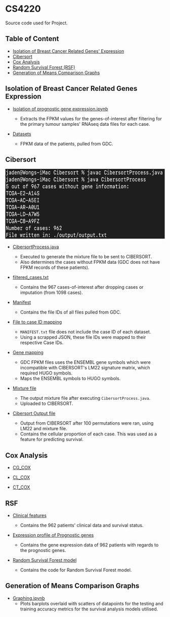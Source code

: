 # CS4220
Source code used for Project.

## Table of Content

* [Isolation of Breast Cancer Related Genes' Expression](#Isolation-of-Breast-Cancer-Related-Genes-Expression)
* [Cibersort](#Cibersort)
* [Cox Analysis](#Cox-Analysis)
* [Random Survival Forest (RSF)](#RSF)
* [Generation of Means Comparison Graphs](#Generation-of-Means-Comparison-Graphs)


## Isolation of Breast Cancer Related Genes Expression

* [Isolation of prognostic gene expression.ipynb](https://github.com/jadenwjh/CS4220/blob/main/Isolation%20of%20Breast%20Cancer%20Related%20Genes'%20Expression/Isolation%20of%20prognostic%20gene%20expression.ipynb)
    * Extracts the FPKM values for the genes-of-interest after filtering for the primary tumour samples' RNAseq data files for each case.

* [Datasets](https://github.com/jadenwjh/CS4220/tree/main/Isolation%20of%20Breast%20Cancer%20Related%20Genes'%20Expression/datasets)
    * FPKM data of the patients, pulled from GDC.


## Cibersort

<img src="Cibersort/Cibersort.png" width="600" height="220"/>

* [CibersortProcess.java](https://github.com/jadenwjh/CS4220/blob/main/Cibersort/CibersortProcess.java)
    * Executed to generate the mixture file to be sent to CIBERSORT.
    * Also determines the cases without FPKM data (GDC does not have FPKM records of these patients).

* [filtered_cases.txt](https://github.com/jadenwjh/CS4220/blob/main/Cibersort/filtered_cases.txt)
    * Contains the 967 cases-of-interest after dropping cases or imputation (from 1098 cases).

* [Manifest](https://github.com/jadenwjh/CS4220/blob/main/Cibersort/MANIFEST.txt)
    * Contains the file IDs of all files pulled from GDC.

* [File to case ID mapping](https://github.com/jadenwjh/CS4220/tree/main/Cibersort/file_case_mapping)
    * `MANIFEST.txt` file does not include the case ID of each dataset.
    * Using a scrapped JSON, these file IDs were mapped to their respective Case IDs.

* [Gene mapping](https://github.com/jadenwjh/CS4220/tree/main/Cibersort/gene_mapping)
    * GDC FPKM files uses the ENSEMBL gene symbols which were incompatible with CIBERSORT's LM22 signature matrix, which required HUGO symbols.
    * Maps the ENSEMBL symbols to HUGO symbols.

* [Mixture file](https://github.com/jadenwjh/CS4220/tree/main/Cibersort/output/output.txt)
    * The output mixture file after executing `CibersortProcess.java`.
    * Uploaded to CIBERSORT.

* [Cibersort Output file](https://github.com/jadenwjh/CS4220/tree/main/Cibersort/CIBERSORT.Output_Job4.csv)
    * Output from CIBERSORT after 100 permutations were ran, using LM22 and mixture file.
    * Contains the cellular proportion of each case. This was used as a feature for predicting survival.


## Cox Analysis

* [CG_COX](https://github.com/jadenwjh/CS4220/blob/main/Cox%20Analysis/CG_COX.ipynb)

* [CL_COX](https://github.com/jadenwjh/CS4220/blob/main/Cox%20Analysis/CL_COX.ipynb)

* [CT_COX](https://github.com/jadenwjh/CS4220/blob/main/Cox%20Analysis/CT_COX.ipynb)


## RSF

* [Clinical features](https://github.com/jadenwjh/CS4220/blob/main/RSF/clinical%20features%2By.csv)
    * Contains the 962 patients' clinical data and survival status.

* [Expression profile of Prognostic genes](https://github.com/jadenwjh/CS4220/blob/main/RSF/prognostic%20genes.csv)
    * Contains the gene expression data of 962 patients with regards to the prognostic genes.

* [Random Survival Forest model](https://github.com/jadenwjh/CS4220/blob/main/RSF/RSF.ipynb)
    * Contains the code for Random Survival Forest model.


## Generation of Means Comparison Graphs

* [Graphing.ipynb](https://github.com/jadenwjh/CS4220/blob/main/Graphs/Graphing.ipynb)
    * Plots barplots overlaid with scatters of datapoints for the testing and training accuracy metrics for the survival analysis models utilised.